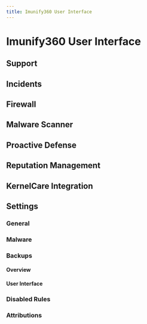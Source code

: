 ```yaml
---
title: Imunify360 User Interface
---
```


# Imunify360 User Interface

## Support

## Incidents

## Firewall

## Malware Scanner

## Proactive Defense

## Reputation Management

## KernelCare Integration

## Settings

### General

### Malware

### Backups

#### Overview

#### User Interface

### Disabled Rules

### Attributions

